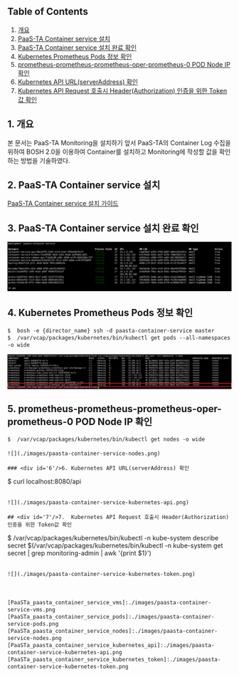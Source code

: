 ## Table of Contents

1. [개요](#1)  
2. [PaaS-TA Container service 설치](#2)  
3. [PaaS-TA Container service 설치 완료 확인](#3)  
4. [Kubernetes Prometheus Pods 정보 확인](#4)  
5. [prometheus-prometheus-prometheus-oper-prometheus-0 POD Node IP 확인](#5)  
6. [Kubernetes API URL(serverAddress) 확인](#6)  
7. [Kubernetes API Request 호출시 Header(Authorization) 인증을 위한 Token값 확인](#7)  

 
## <div id='1'/>1. 개요

본 문서는 PaaS-TA Monitoring을 설치하기 앞서 PaaS-TA의 Container Log 수집을 위하여 BOSH 2.0을 이용하여 Container를 설치하고 Monitoring에 작성할 값을 확인하는 방법을 기술하였다.


## <div id='2'/>2.	PaaS-TA Container service 설치

[PaaS-TA Container service 설치 가이드](../tools/PAAS-TA_CONTAINER_SERVICE_INSTALL_GUIDE_V2.0.md)

## <div id='3'/>3.	PaaS-TA Container service 설치 완료 확인 
![](./images/paasta-container-service-vms.png)


## <div id='4'/>4.	Kubernetes Prometheus Pods 정보 확인 

```
$  bosh -e {director_name} ssh -d paasta-container-service master
$  /var/vcap/packages/kubernetes/bin/kubectl get pods --all-namespaces -o wide
```

![](./images/paasta-container-service-pods.png)

## <div id='5'/>5.	prometheus-prometheus-prometheus-oper-prometheus-0 POD Node IP 확인

```
$  /var/vcap/packages/kubernetes/bin/kubectl get nodes -o wide

![](./images/paasta-container-service-nodes.png)

### <div id='6'/>6.	Kubernetes API URL(serverAddress) 확인

```
$  curl localhost:8080/api
```

![](./images/paasta-container-service-kubernetes-api.png)

## <div id='7'/>7.	Kubernetes API Request 호출시 Header(Authorization) 인증을 위한 Token값 확인

```
$  /var/vcap/packages/kubernetes/bin/kubectl -n kube-system describe secret $(/var/vcap/packages/kubernetes/bin/kubectl -n kube-system get secret | grep monitoring-admin | awk '{print $1}')
```

![](./images/paasta-container-service-kubernetes-token.png)



[PaaSTa_paasta_container_service_vms]:./images/paasta-container-service-vms.png
[PaaSTa_paasta_container_service_pods]:./images/paasta-container-service-pods.png
[PaaSTa_paasta_container_service_nodes]:./images/paasta-container-service-nodes.png
[PaaSTa_paasta_container_service_kubernetes_api]:./images/paasta-container-service-kubernetes-api.png
[PaaSTa_paasta_container_service_kubernetes_token]:./images/paasta-container-service-kubernetes-token.png

